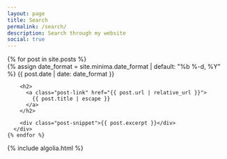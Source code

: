 ```yaml
---
layout: page
title: Search
permalink: /search/
description: Search through my website
social: true
---
```


<div class="home">

  <div id="search-searchbar"></div>

  <div class="post-list" id="search-hits">
    {% for post in site.posts %}
      <div class="post-item">
        {% assign date_format = site.minima.date_format | default: "%b %-d, %Y" %}
        <span class="post-meta">{{ post.date | date: date_format }}</span>

        <h2>
          <a class="post-link" href="{{ post.url | relative_url }}">
            {{ post.title | escape }}
          </a>
        </h2>

        <div class="post-snippet">{{ post.excerpt }}</div>
      </div>
    {% endfor %}
  </div>

  {% include algolia.html %}

</div>

